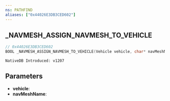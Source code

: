 ```yaml
---
ns: PATHFIND
aliases: ["0x44026E3DB3CED602"]
---
```

## _NAVMESH_ASSIGN_NAVMESH_TO_VEHICLE

```c
// 0x44026E3DB3CED602
BOOL _NAVMESH_ASSIGN_NAVMESH_TO_VEHICLE(Vehicle vehicle, char* navMeshName);
```

```
NativeDB Introduced: v1207
```

## Parameters
* **vehicle**:
* **navMeshName**:

